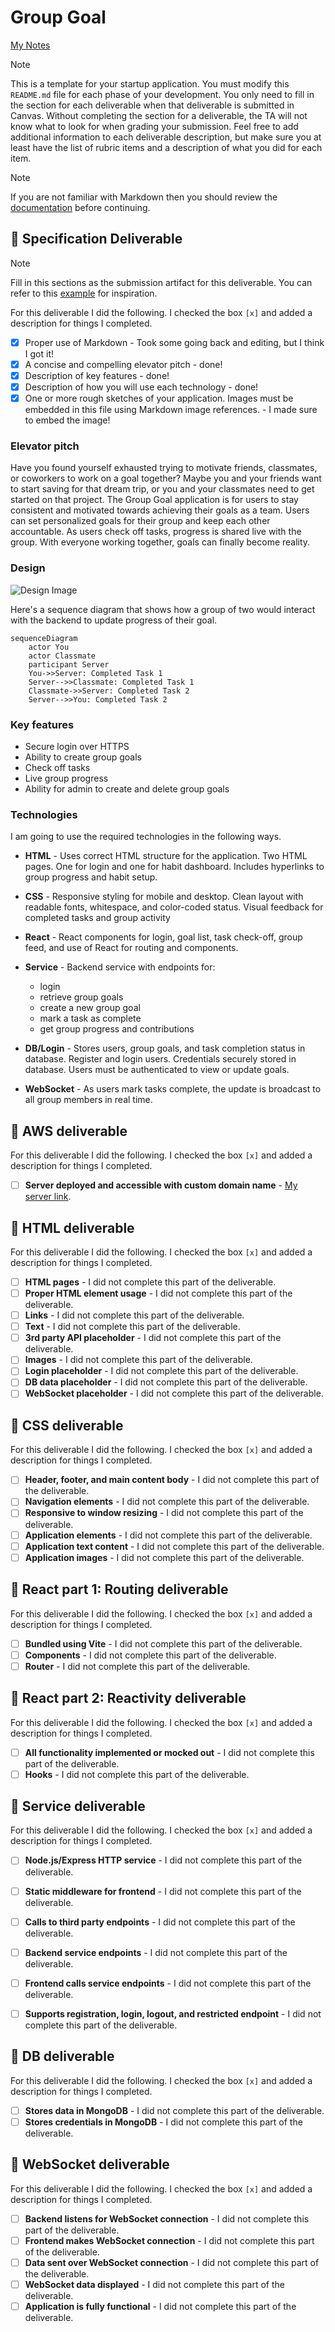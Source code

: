 # Group Goal

[My Notes](notes.md)

> [!NOTE]
>  This is a template for your startup application. You must modify this `README.md` file for each phase of your development. You only need to fill in the section for each deliverable when that deliverable is submitted in Canvas. Without completing the section for a deliverable, the TA will not know what to look for when grading your submission. Feel free to add additional information to each deliverable description, but make sure you at least have the list of rubric items and a description of what you did for each item.

> [!NOTE]
>  If you are not familiar with Markdown then you should review the [documentation](https://docs.github.com/en/get-started/writing-on-github/getting-started-with-writing-and-formatting-on-github/basic-writing-and-formatting-syntax) before continuing.

## 🚀 Specification Deliverable

> [!NOTE]
>  Fill in this sections as the submission artifact for this deliverable. You can refer to this [example](https://github.com/webprogramming260/startup-example/blob/main/README.md) for inspiration.

For this deliverable I did the following. I checked the box `[x]` and added a description for things I completed.

- [x] Proper use of Markdown - Took some going back and editing, but I think I got it!
- [x] A concise and compelling elevator pitch - done!
- [x] Description of key features - done!
- [x] Description of how you will use each technology - done!
- [x] One or more rough sketches of your application. Images must be embedded in this file using Markdown image references. - I made sure to embed the image!

### Elevator pitch

Have you found yourself exhausted trying to motivate friends, classmates, or coworkers to work on a goal together? Maybe you and your friends want to start saving for that dream trip, or you and your classmates need to get started on that project. The Group Goal application is for users to stay consistent and motivated towards achieving their goals as a team. Users can set personalized goals for their group and keep each other accountable. As users check off tasks, progress is shared live with the group. With everyone working together, goals can finally become reality.

### Design

![Design Image](design_image.PNG)

Here's a sequence diagram that shows how a group of two would interact with the backend to update progress of their goal.

```mermaid
sequenceDiagram
    actor You
    actor Classmate
    participant Server
    You->>Server: Completed Task 1
    Server-->>Classmate: Completed Task 1
    Classmate->>Server: Completed Task 2
    Server-->>You: Completed Task 2 
```

### Key features

- Secure login over HTTPS
- Ability to create group goals
- Check off tasks
- Live group progress
- Ability for admin to create and delete group goals

### Technologies

I am going to use the required technologies in the following ways.

- **HTML** - Uses correct HTML structure for the application. Two HTML pages. One for login and one for habit dashboard. Includes hyperlinks to group progress and habit setup.
- **CSS** - Responsive styling for mobile and desktop. Clean layout with readable fonts, whitespace, and color-coded status. Visual feedback for completed tasks and group activity
- **React** - React components for login, goal list, task check-off, group feed, and use of React for routing and components.
- **Service** - Backend service with endpoints for:
  - login
  - retrieve group goals
  - create a new group goal
  - mark a task as complete
  - get group progress and contributions

- **DB/Login** - Stores users, group goals, and task completion status in database. Register and login users. Credentials securely stored in database. Users must be authenticated to view or update goals.
- **WebSocket** - As users mark tasks complete, the update is broadcast to all group members in real time. 

## 🚀 AWS deliverable

For this deliverable I did the following. I checked the box `[x]` and added a description for things I completed.

- [ ] **Server deployed and accessible with custom domain name** - [My server link](https://yourdomainnamehere.click).

## 🚀 HTML deliverable

For this deliverable I did the following. I checked the box `[x]` and added a description for things I completed.

- [ ] **HTML pages** - I did not complete this part of the deliverable.
- [ ] **Proper HTML element usage** - I did not complete this part of the deliverable.
- [ ] **Links** - I did not complete this part of the deliverable.
- [ ] **Text** - I did not complete this part of the deliverable.
- [ ] **3rd party API placeholder** - I did not complete this part of the deliverable.
- [ ] **Images** - I did not complete this part of the deliverable.
- [ ] **Login placeholder** - I did not complete this part of the deliverable.
- [ ] **DB data placeholder** - I did not complete this part of the deliverable.
- [ ] **WebSocket placeholder** - I did not complete this part of the deliverable.

## 🚀 CSS deliverable

For this deliverable I did the following. I checked the box `[x]` and added a description for things I completed.

- [ ] **Header, footer, and main content body** - I did not complete this part of the deliverable.
- [ ] **Navigation elements** - I did not complete this part of the deliverable.
- [ ] **Responsive to window resizing** - I did not complete this part of the deliverable.
- [ ] **Application elements** - I did not complete this part of the deliverable.
- [ ] **Application text content** - I did not complete this part of the deliverable.
- [ ] **Application images** - I did not complete this part of the deliverable.

## 🚀 React part 1: Routing deliverable

For this deliverable I did the following. I checked the box `[x]` and added a description for things I completed.

- [ ] **Bundled using Vite** - I did not complete this part of the deliverable.
- [ ] **Components** - I did not complete this part of the deliverable.
- [ ] **Router** - I did not complete this part of the deliverable.

## 🚀 React part 2: Reactivity deliverable

For this deliverable I did the following. I checked the box `[x]` and added a description for things I completed.

- [ ] **All functionality implemented or mocked out** - I did not complete this part of the deliverable.
- [ ] **Hooks** - I did not complete this part of the deliverable.

## 🚀 Service deliverable

For this deliverable I did the following. I checked the box `[x]` and added a description for things I completed.

- [ ] **Node.js/Express HTTP service** - I did not complete this part of the deliverable.
- [ ] **Static middleware for frontend** - I did not complete this part of the deliverable.
- [ ] **Calls to third party endpoints** - I did not complete this part of the deliverable.
- [ ] **Backend service endpoints** - I did not complete this part of the deliverable.
- [ ] **Frontend calls service endpoints** - I did not complete this part of the deliverable.
- [ ] **Supports registration, login, logout, and restricted endpoint** - I did not complete this part of the deliverable.


## 🚀 DB deliverable

For this deliverable I did the following. I checked the box `[x]` and added a description for things I completed.

- [ ] **Stores data in MongoDB** - I did not complete this part of the deliverable.
- [ ] **Stores credentials in MongoDB** - I did not complete this part of the deliverable.

## 🚀 WebSocket deliverable

For this deliverable I did the following. I checked the box `[x]` and added a description for things I completed.

- [ ] **Backend listens for WebSocket connection** - I did not complete this part of the deliverable.
- [ ] **Frontend makes WebSocket connection** - I did not complete this part of the deliverable.
- [ ] **Data sent over WebSocket connection** - I did not complete this part of the deliverable.
- [ ] **WebSocket data displayed** - I did not complete this part of the deliverable.
- [ ] **Application is fully functional** - I did not complete this part of the deliverable.
